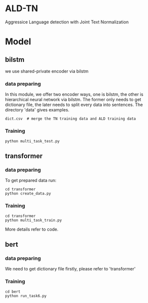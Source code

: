 # ALD-TN
Aggressice Language detection with Joint Text Normalization

# Model
## bilstm
we use shared-private encoder via bilstm
### data preparing
In this module, we offer two encoder ways, one is bilstm, the other is hierarchical neural network via bilstm. 
The former only needs to get dictionary file, the later needs to split every data into sentences.
The directory 'data' gives examples. 

```angular2html
dict.csv  # merge the TN training data and ALD training data
```
### Training
```angular2html
python multi_task_test.py
```
## transformer
### data preparing
To get prepared data run:
```angular2html
cd transformer
python create_data.py
```
### Training
```angular2html
cd transformer
python multi_task_train.py
```
More details refer to code.

## bert

### data preparing
We need to get dictionary file firstly, please refer to 'transformer'
### Training
```angular2html
cd bert 
python run_task6.py
```
